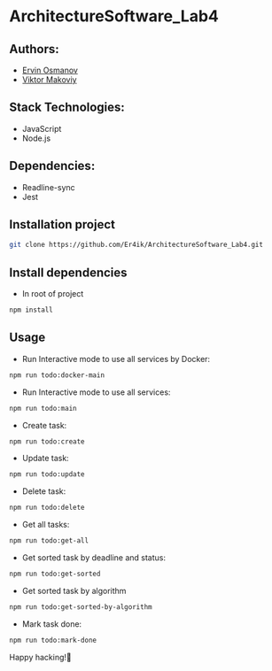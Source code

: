 # ArchitectureSoftware_Lab4

## Authors:
- [Ervin Osmanov](https://github.com/Er4ik)
- [Viktor Makoviy](https://github.com/Makov-Vik)

## Stack Technologies:
- JavaScript
- Node.js

## Dependencies:
- Readline-sync
- Jest

## Installation project

```bash
git clone https://github.com/Er4ik/ArchitectureSoftware_Lab4.git
```

## Install dependencies

-  In root of project
```bash
npm install
```

## Usage

- Run Interactive mode to use all services by Docker:
```bash
npm run todo:docker-main
```

- Run Interactive mode to use all services:
```bash
npm run todo:main
```

- Create task:
```bash
npm run todo:create
```

- Update task:
```bash
npm run todo:update
```

- Delete task:
```bash
npm run todo:delete
```

- Get all tasks:
```bash
npm run todo:get-all
```

- Get sorted task by deadline and status:
```bash
npm run todo:get-sorted
```

- Get sorted task by algorithm
```bash
npm run todo:get-sorted-by-algorithm
```

- Mark task done:
```bash
npm run todo:mark-done
```

Happy hacking!🤘
